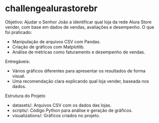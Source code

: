 # challengealurastorebr
Objetivo:
Ajudar o Senhor João a identificar qual loja da rede Alura Store vender, com base em dados de vendas, avaliações e desempenho.
O que foi praticado:
- Manipulação de arquivos CSV com Pandas.
- Criação de gráficos com Matplotlib.
- Análise de métricas como faturamento e desempenho de vendas.

Entregáveis:
- Vários gráficos diferentes para apresentar os resultados de forma visual.
- Uma recomendação clara explicando qual loja vender, baseada nos dados.

Estrutura do Projeto
- datasets/: Arquivos CSV com os dados das lojas.
- scripts/: Código Python para análise e geração de gráficos.
- visualizations/: Gráficos criados no projeto.




